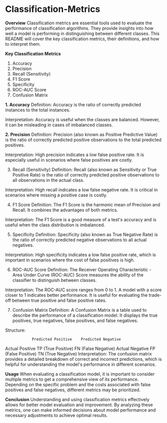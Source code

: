# Classification-Metrics


**Overview**
Classification metrics are essential tools used to evaluate the performance of classification algorithms. They provide insights into how well a model is performing in distinguishing between different classes. This README will cover the key classification metrics, their definitions, and how to interpret them.

**Key Classification Metrics**
1. Accuracy
2. Precision
3. Recall (Sensitivity)
4. F1 Score
5. Specificity
6. ROC-AUC Score
7. Confusion Matrix


**1. Accuracy**
Definition:
Accuracy is the ratio of correctly predicted instances to the total instances.

Interpretation:
Accuracy is useful when the classes are balanced. However, it can be misleading in cases of imbalanced classes.

**2. Precision**
Definition:
Precision (also known as Positive Predictive Value) is the ratio of correctly predicted positive observations to the total predicted positives.

Interpretation:
High precision indicates a low false positive rate. It is especially useful in scenarios where false positives are costly.

3. Recall (Sensitivity)
Definition:
Recall (also known as Sensitivity or True Positive Rate) is the ratio of correctly predicted positive observations to all observations in the actual class.

Interpretation:
High recall indicates a low false negative rate. It is critical in scenarios where missing a positive case is costly.

4. F1 Score
Definition:
The F1 Score is the harmonic mean of Precision and Recall. It combines the advantages of both metrics.
 
Interpretation:
The F1 Score is a good measure of a test's accuracy and is useful when the class distribution is imbalanced.

5. Specificity
Definition:
Specificity (also known as True Negative Rate) is the ratio of correctly predicted negative observations to all actual negatives.

Interpretation:
High specificity indicates a low false positive rate, which is important in scenarios where the cost of false positives is high.

6. ROC-AUC Score
Definition:
The Receiver Operating Characteristic - Area Under Curve (ROC-AUC) Score measures the ability of the classifier to distinguish between classes.

Interpretation:
The ROC-AUC score ranges from 0 to 1. A model with a score closer to 1 indicates better performance. It is useful for evaluating the trade-off between true positive and false positive rates.

7. Confusion Matrix
Definition:
A Confusion Matrix is a table used to describe the performance of a classification model. It displays the true positives, true negatives, false positives, and false negatives.

Structure:

                Predicted Positive    Predicted Negative
Actual Positive      TP (True Positive)     FN (False Negative)
Actual Negative      FP (False Positive)    TN (True Negative)
Interpretation:
The confusion matrix provides a detailed breakdown of correct and incorrect predictions, which is helpful for understanding the model's performance in different scenarios.


**Usage**
When evaluating a classification model, it is important to consider multiple metrics to get a comprehensive view of its performance. Depending on the specific problem and the costs associated with false positives and false negatives, different metrics may be prioritized.


**Conclusion**
Understanding and using classification metrics effectively allows for better model evaluation and improvement. By analyzing these metrics, one can make informed decisions about model performance and necessary adjustments to achieve optimal results.
